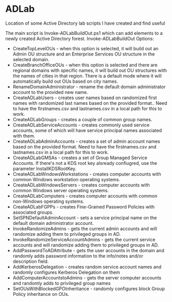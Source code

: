 # ADLab
Location of some Active Directory lab scripts I have created and find useful

The main script is Invoke-ADLabBuildOut.ps1 which can add elements to a newly created Active Directory forest.
Invoke-ADLabBuildOut Options:

* CreateTopLevelOUs - when this option is selected, it will build out an Admin OU structure and an Enterprise Services OU structure in the selected domain.
* CreateBranchOfficeOUs - when this option is selected and there are regional domains with specific names, it will build out OU structures with the names of cities in that region. There is a default mode where it will automatically build out OUs based on city names.
* RenameDomainAdministrator - rename the default domain administrator account to the provided new name.
* CreateADLabUsers - creates user names based on randomized first names with randomized last names based on the provided format.. Need to have the firstnames.csv and lastnames.csv in a local path for this to work.
* CreateADLabGroups - creates a couple of common group names.
* CreateADLabServiceAccounts - creates commonly used service accounts, some of which will have service principal names associated with them.
* CreateADLabAdminAccounts - creates a set of admin account names based on the provided format. Need to have the firstnames.csv and lastnames.csv in a local path for this to work.
* CreateADLabGMSAs - creates a set of Group Managed Service Accounts. If there's not a KDS root key alsready confiugred, use the parameter InstallKDSRootKey.
* CreateADLabWindowsWorkstations - creates computer accounts with common Windows workstation operating systems.
* CreateADLabWindowsServers - creates computer accounts with common Windows server operating systems.
* CreateADLabComputers - creates computer accounts with common non-Windows operating systems.
* CreateADLabFGPPs - creates Fine-Grained Password Policies with associated groups.
* SetSPNDefaultAdminAccount - sets a service principal name on the default domain administrator account.
* InvokeRandomizeAdmins - gets the current admin accounts and will randomize adding them to privileged groups in AD.
* InvokeRandomizeServiceAccountAdmins - gets the current service accounts and will randomize adding them to privileged groups in AD.
* AddPasswordToADAttribute - gets the user accounts in the domain and randomly adds password information to the info/notes and/or description field.
* AddKerberosDelegation - creates random service account names and randomly configures Kerberos Delegation on them
* AddComputerAccountstoAdmins - gets the server computer accounts and randomly adds to privileged group names
* SetOUsWithBlockedGPOInheritance - randomly configures block Group Policy inheritance on OUs.
